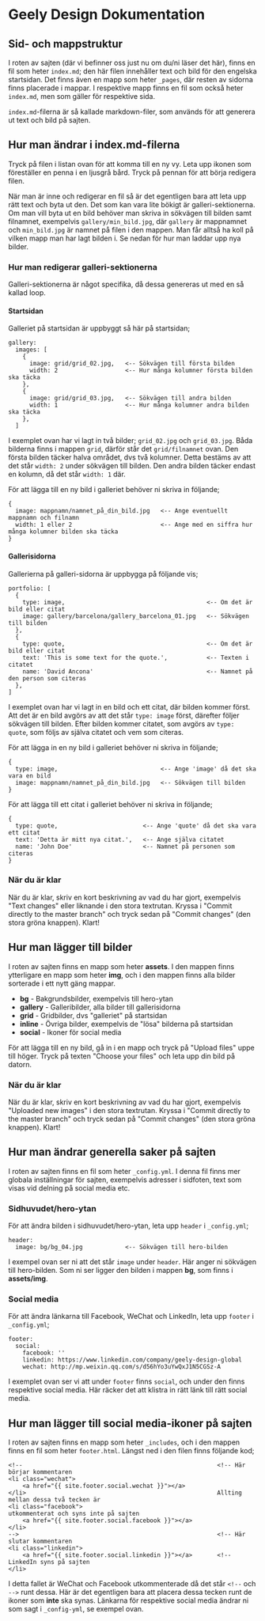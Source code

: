 # Geely Design Dokumentation

## Sid- och mappstruktur

I roten av sajten (där vi befinner oss just nu om du/ni läser det här), finns en fil som heter `index.md`; den här filen innehåller text och bild för den engelska startsidan. Det finns även en mapp som heter `_pages`, där resten av sidorna finns placerade i mappar. I respektive mapp finns en fil som också heter `index.md`, men som gäller för respektive sida.

`index.md`-filerna är så kallade markdown-filer, som används för att generera ut text och bild på sajten.

## Hur man ändrar i index.md-filerna

Tryck på filen i listan ovan för att komma till en ny vy. Leta upp ikonen som föreställer en penna i en ljusgrå bård. Tryck på pennan för att börja redigera filen.

När man är inne och redigerar en fil så är det egentligen bara att leta upp rätt text och byta ut den. Det som kan vara lite bökigt är galleri-sektionerna. Om man vill byta ut en bild behöver man skriva in sökvägen till bilden samt filnamnet, exempelvis `gallery/min_bild.jpg`, där `gallery` är mappnamnet och `min_bild.jpg` är namnet på filen i den mappen. Man får alltså ha koll på vilken mapp man har lagt bilden i. Se nedan för hur man laddar upp nya bilder.

### Hur man redigerar galleri-sektionerna

Galleri-sektionerna är något specifika, då dessa genereras ut med en så kallad loop.

#### Startsidan

Galleriet på startsidan är uppbyggt så här på startsidan;

```
gallery:
  images: [
    {
      image: grid/grid_02.jpg,   <-- Sökvägen till första bilden
      width: 2                   <-- Hur många kolumner första bilden ska täcka
    },
    {
      image: grid/grid_03.jpg,   <-- Sökvägen till andra bilden
      width: 1                   <-- Hur många kolumner andra bilden ska täcka
    },
  ]
```

I exemplet ovan har vi lagt in två bilder; `grid_02.jpg` och `grid_03.jpg`. Båda bilderna finns i mappen `grid`, därför står det `grid/filnamnet` ovan. Den första bilden täcker halva området, dvs två kolumner. Detta bestäms av att det står `width: 2` under sökvägen till bilden. Den andra bilden täcker endast en kolumn, då det står `width: 1` där.

För att lägga till en ny bild i galleriet behöver ni skriva in följande;

```
{
  image: mappnamn/namnet_på_din_bild.jpg   <-- Ange eventuellt mappnamn och filnamn
  width: 1 eller 2                         <-- Ange med en siffra hur många kolumner bilden ska täcka
}
```

#### Gallerisidorna

Gallerierna på galleri-sidorna är uppbygga på följande vis;

```
portfolio: [
  {
    type: image,                                        <-- Om det är bild eller citat
    image: gallery/barcelona/gallery_barcelona_01.jpg   <-- Sökvägen till bilden
  },
  {
    type: quote,                                        <-- Om det är bild eller citat
    text: 'This is some text for the quote.',           <-- Texten i citatet
    name: 'David Ancona'                                <-- Namnet på den person som citeras
  },
]
```

I exemplet ovan har vi lagt in en bild och ett citat, där bilden kommer först. Att det är en bild avgörs av att det står `type: image` först, därefter följer sökvägen till bilden. Efter bilden kommer citatet, som avgörs av `type: quote`, som följs av själva citatet och vem som citeras.

För att lägga in en ny bild i galleriet behöver ni skriva in följande;

```
{
  type: image,                             <-- Ange 'image' då det ska vara en bild
  image: mappnamn/namnet_på_din_bild.jpg   <-- Sökvägen till bilden
}
```

För att lägga till ett citat i galleriet behöver ni skriva in följande;

```
{
  type: quote,                        <-- Ange 'quote' då det ska vara ett citat
  text: 'Detta är mitt nya citat.',   <-- Ange själva citatet
  name: 'John Doe'                    <-- Namnet på personen som citeras
}
```

### När du är klar

När du är klar, skriv en kort beskrivning av vad du har gjort, exempelvis "Text changes" eller liknande i den stora textrutan. Kryssa i "Commit directly to the master branch" och tryck sedan på "Commit changes" (den stora gröna knappen). Klart!

## Hur man lägger till bilder

I roten av sajten finns en mapp som heter **assets**. I den mappen finns ytterligare en mapp som heter **img**, och i den mappen finns alla bilder sorterade i ett nytt gäng mappar.

* **bg** - Bakgrundsbilder, exempelvis till hero-ytan
* **gallery** - Galleribilder, alla bilder till gallerisidorna
* **grid** - Gridbilder, dvs "galleriet" på startsidan
* **inline** - Övriga bilder, exempelvis de "lösa" bilderna på startsidan
* **social** - Ikoner för social media

För att lägga till en ny bild, gå in i en mapp och tryck på "Upload files" uppe till höger. Tryck på texten "Choose your files" och leta upp din bild på datorn. 

### När du är klar

När du är klar, skriv en kort beskrivning av vad du har gjort, exempelvis "Uploaded new images" i den stora textrutan. Kryssa i "Commit directly to the master branch" och tryck sedan på "Commit changes" (den stora gröna knappen). Klart!

## Hur man ändrar generella saker på sajten

I roten av sajten finns en fil som heter `_config.yml`. I denna fil finns mer globala inställningar för sajten, exempelvis adresser i sidfoten, text som visas vid delning på social media etc.

### Sidhuvudet/hero-ytan

För att ändra bilden i sidhuvudet/hero-ytan, leta upp `header` i `_config.yml`;

```
header:
  image: bg/bg_04.jpg            <-- Sökvägen till hero-bilden
```

I exempel ovan ser ni att det står `image` under `header`. Här anger ni sökvägen till hero-bilden. Som ni ser ligger den bilden i mappen **bg**, som finns i **assets/img**.

### Social media

För att ändra länkarna till Facebook, WeChat och LinkedIn, leta upp `footer` i `_config.yml`;

```
footer:
  social:
    facebook: ''
    linkedin: https://www.linkedin.com/company/geely-design-global
    wechat: http://mp.weixin.qq.com/s/d56hYo3uYwQxJ1N5CGSz-A
```

I exemplet ovan ser vi att under `footer` finns `social`, och under den finns respektive social media. Här räcker det att klistra in rätt länk till rätt social media.

## Hur man lägger till social media-ikoner på sajten

I roten av sajten finns en mapp som heter `_includes`, och i den mappen finns en fil som heter `footer.html`. Längst ned i den filen finns följande kod;

```
<!--                                                       <!-- Här börjar kommentaren
<li class="wechat">
    <a href="{{ site.footer.social.wechat }}"></a>
</li>                                                      Allting mellan dessa två tecken är
<li class="facebook">                                      utkommenterat och syns inte på sajten
    <a href="{{ site.footer.social.facebook }}"></a>
</li>
-->                                                        <!-- Här slutar kommentaren
<li class="linkedin">
    <a href="{{ site.footer.social.linkedin }}"></a>       <!-- LinkedIn syns på sajten
</li>
```

I detta fallet är WeChat och Facebook utkommenterade då det står `<!--` och `-->` runt dessa. Här är det egentligen bara att placera dessa tecken runt de ikoner som **inte** ska synas. Länkarna för respektive social media ändrar ni som sagt i `_config-yml`, se exempel ovan.

